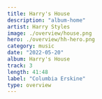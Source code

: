 ```yaml
---
title: Harry's House
description: "album-home"
artist: Harry Styles
image: ./overview/house.png
hero: ./overview/hh-hero.png
category: music
date: "2022-05-20"
album: Harry's House
track: 3
length: 41:48
label: "Columbia Erskine"
type: overview
---
```

